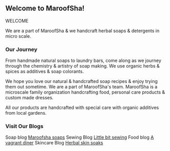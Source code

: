 ## Welcome to MaroofSha!



WELCOME  






We are a part of MaroofSha & we handcraft herbal soaps & detergents in  micro scale.



### Our Journey


From handmade natural soaps to laundry bars, come along as we journey through the chemistry & artistry of soap making. We use organic herbs & spices as additives & soap colorants. 





We hope you love our natural & handcrafted soap recipes & enjoy trying them out sometime. We are a part of MaroofSha's team. MaroofSha is a microscale family organization handcrafting food, personal care products & custom made dresses.




All our products are handcrafted with special care with organic additives from local gardens.



### Visit Our Blogs

Soap blog [Maroofsha soaps](http://www.maroofshasoaps.com/) Sewing Blog [Little bit sewing](http://littlebitsewing.com) 
Food  blog [A vagrant diner](http://www.avagrantdiner.com/) Skincare Blog [Herbal skin soaks](http://herbalskinsoaks.blogspot.com) 
